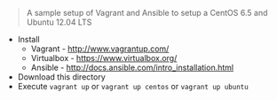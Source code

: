 > A sample setup of Vagrant and Ansible to setup a CentOS 6.5 and Ubuntu 12.04 LTS

- Install
  - Vagrant - http://www.vagrantup.com/
  - Virtualbox - https://www.virtualbox.org/
  - Ansible - http://docs.ansible.com/intro_installation.html
- Download this directory 
- Execute `vagrant up` or `vagrant up centos` or `vagrant up ubuntu`
